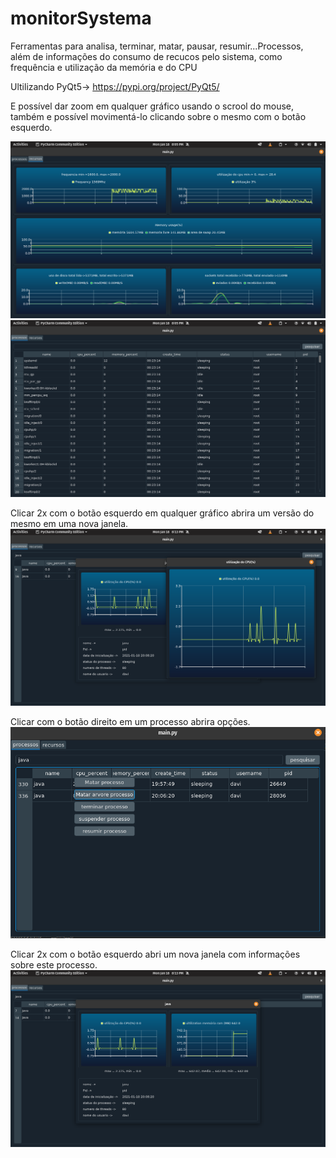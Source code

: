# monitorSystema
Ferramentas para analisa, terminar, matar, pausar, resumir...Processos,
além de informações do consumo de recucos pelo sistema,
como frequência e utilização da memória e do CPU

Ultilizando PyQt5-> https://pypi.org/project/PyQt5/

E possível dar zoom em qualquer gráfico usando o scrool do mouse, também e possível movimentá-lo clicando sobre o mesmo com o botão esquerdo.

![recursos.png](https://github.com/daviporto/monitorSystema/blob/master/prints/recursos.png?raw=true)
![processos.png](https://github.com/daviporto/monitorSystema/blob/master/prints/processos.png?raw=true)


Clicar 2x com o botão esquerdo em qualquer gráfico abrira um versão do mesmo em uma nova janela.
![graficoJanelaDedicada.png](https://github.com/daviporto/monitorSystema/blob/master/prints/graficoJanelaDedicada.png?raw=true)

Clicar com o botão direito em um processo abrira opções.
![opcoesProcesso.png](https://github.com/daviporto/monitorSystema/blob/master/prints/opcoesProcesso.png?raw=true)

Clicar 2x com o botão esquerdo abri um nova janela com informações sobre este processo.
![opcoesDetalhadasProcesso.png](https://github.com/daviporto/monitorSystema/blob/master/prints/opcoesDetalhadasProcesso.png?raw=true)
